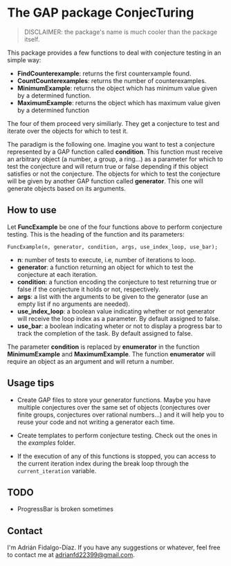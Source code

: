 # The GAP package ConjecTuring

> DISCLAIMER: the package's name is much cooler than the package itself.

This package provides a few functions to deal with conjecture testing in an simple way:

- **FindCounterexample**: returns the first counterxample found.
- **CountCounterexamples**: returns the number of counterexamples.
- **MinimumExample**: returns the object which has minimum value given by a determined function.
- **MaximumExample**: returns the object which has maximum value given by a determined function

The four of them proceed very similiarly. They get a conjecture to test and iterate over the objects for which to test it.

The paradigm is the following one. Imagine you want to test a conjecture represented by a GAP function called **condition**. This function must receive an arbitrary object (a number, a group, a ring...) as a parameter for which to test the conjecture and will return true or false depending if this object satisfies or not the conjecture. The objects for which to test the conjecture will be given by another GAP function called **generator**. This one will generate objects based on its arguments.

## How to use

Let **FuncExample** be one of the four functions above to perform conjecture testing. This is the heading of the function and its parameters:
```
FuncExample(n, generator, condition, args, use_index_loop, use_bar);
```
- **n**: number of tests to execute, i.e, number of iterations to loop.
- **generator**: a function returning an object for which to test the conjecture at each iteration.
- **condition**: a function encoding the conjecture to test returning true or false if the conjecture it holds or not, respectively.
- **args**: a list with the arguments to be given to the generator (use an empty list if no arguments are needed).
- **use_index_loop**: a boolean value indicating whether or not generator will receive the loop index as a parameter. By default assigned to false.
- **use_bar**: a boolean indicating wheter or not to display a progress bar to track the completion of the task. By default assigned to false.

The parameter **condition** is replaced by **enumerator** in the function **MinimumExample** and **MaximumExample**. The function **enumerator** will require an object as an argument and will return a number.

## Usage tips

- Create GAP files to store your generator functions. Maybe you have multiple conjectures over the same set of objects (conjectures over finite groups, conjectures over rational numbers...) and it will help you to reuse your code and not writing a generator each time.

- Create templates to perform conjecture testing. Check out the ones in the *examples* folder.

- If the execution of any of this functions is stopped, you can access to the current iteration index during the break loop through the `current_iteration` variable.

## TODO

- ProgressBar is broken sometimes

## Contact

I'm Adrián Fidalgo-Díaz. If you have any suggestions or whatever, feel free to contact me at adrianfd22399@gmail.com.
